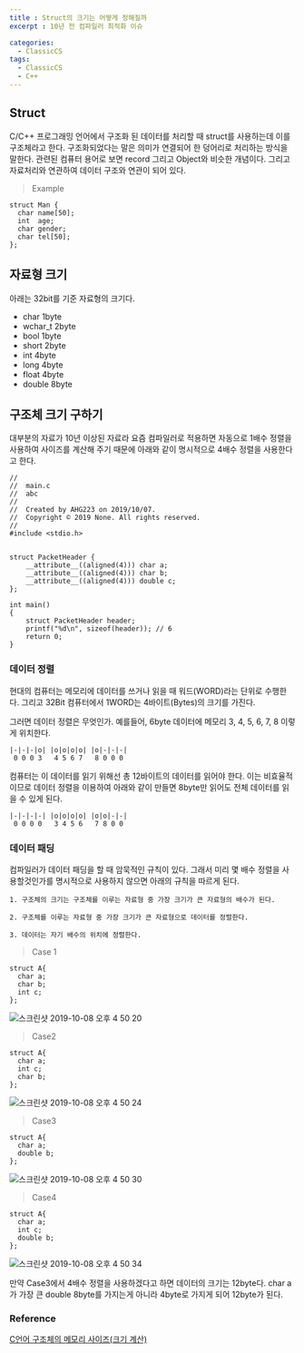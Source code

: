 ```yaml
---
title : Struct의 크기는 어떻게 정해질까 
excerpt : 10년 전 컴파일러 최적화 이슈

categories:
  - ClassicCS
tags:
  - ClassicCS
  - C++
---
```


## Struct

C/C++ 프로그래밍 언어에서 구조화 된 데이터를 처리할 때 struct를 사용하는데 이를 구조체라고 한다. 구조화되었다는 말은 의미가 연결되어 한 덩어리로 처리하는 방식을 말한다. 관련된 컴퓨터 용어로 보면 record 그리고 Object와 비슷한 개념이다. 그리고 자료처리와 연관하여 데이터 구조와 연관이 되어 있다.  

> Example

```
struct Man {
  char name[50];
  int  age;
  char gender;
  char tel[50];
};
```

## 자료형 크기

아래는 32bit를 기준 자료형의 크기다.  
* char 1byte
* wchar_t 2byte
* bool 1byte
* short 2byte
* int 4byte
* long 4byte
* float 4byte
* double 8byte

## 구조체 크기 구하기

대부분의 자료가 10년 이상된 자료라 요즘 컴파일러로 적용하면 자동으로 1배수 정렬을 사용하여 사이즈를 계산해 주기 때문에 아래와 같이 명시적으로 4배수 정렬을 사용한다고 한다.

```
//
//  main.c
//  abc
//
//  Created by AHG223 on 2019/10/07.
//  Copyright © 2019 None. All rights reserved.
//
#include <stdio.h>


struct PacketHeader {
    __attribute__((aligned(4))) char a;
    __attribute__((aligned(4))) char b;
    __attribute__((aligned(4))) double c;
};

int main()
{
    struct PacketHeader header;
    printf("%d\n", sizeof(header)); // 6
    return 0;
}
```

### 데이터 정렬

현대의 컴퓨터는 메모리에 데이터를 쓰거나 읽을 때 워드(WORD)라는 단위로 수행한다. 그리고 32Bit 컴퓨터에서 1WORD는 4바이트(Bytes)의 크기를 가진다.  

그러면 데이터 정렬은 무엇인가. 예를들어, 6byte 데이터에 메모리 3, 4, 5, 6, 7, 8 이렇게 위치한다.  

```
|-|-|-|o| |o|o|o|o| |o|-|-|-|
 0 0 0 3   4 5 6 7   8 0 0 0
```

컴퓨터는 이 데이터를 읽기 위해선 총 12바이트의 데이터를 읽어야 한다. 이는 비효율적이므로 데이터 정렬을 이용하여 아래와 같이 만들면 8byte만 읽어도 전체 데이터를 읽을 수 있게 된다.

```
|-|-|-|-| |o|o|o|o| |o|o|-|-|
 0 0 0 0   3 4 5 6   7 8 0 0
```

### 데이터 패딩

컴파일러가 데이터 패딩을 할 때 암묵적인 규칙이 있다. 그래서 미리 몇 배수 정렬을 사용할것인가를 명시적으로 사용하지 않으면 아래의 규칙을 따르게 된다.

```
1. 구조체의 크기는 구조체를 이루는 자료형 중 가장 크기가 큰 자료형의 배수가 된다.

2. 구조체를 이루는 자료형 중 가장 크기가 큰 자료형으로 데이터를 정렬한다.

3. 데이터는 자기 배수의 위치에 정렬한다.
```

> Case 1

```
struct A{
  char a;
  char b;
  int c;
};
```

![스크린샷 2019-10-08 오후 4 50 20](https://user-images.githubusercontent.com/44635266/66377081-d0223580-e9eb-11e9-9002-80a4bf288a5f.png)


> Case2

```
struct A{
  char a;
  int c;
  char b;
};
```

![스크린샷 2019-10-08 오후 4 50 24](https://user-images.githubusercontent.com/44635266/66377085-d0bacc00-e9eb-11e9-896e-9f31bcd76096.png)


> Case3


```
struct A{
  char a;
  double b;
};
```

![스크린샷 2019-10-08 오후 4 50 30](https://user-images.githubusercontent.com/44635266/66377086-d0bacc00-e9eb-11e9-9d92-5ed406ac58de.png)

> Case4

```
struct A{
  char a;
  int c;
  double b;
};
```

![스크린샷 2019-10-08 오후 4 50 34](https://user-images.githubusercontent.com/44635266/66377087-d0bacc00-e9eb-11e9-8ce6-805482ac98b5.png)

만약 Case3에서 4배수 정렬을 사용하겠다고 하면 데이터의 크기는 12byte다.
char a가 가장 큰 double 8byte를 가지는게 아니라 4byte로 가지게 되어 12byte가 된다.

### Reference

[C언어 구조체의 메모리 사이즈(크기 계산)](https://blog.naver.com/sharonichoya/220495444611)
